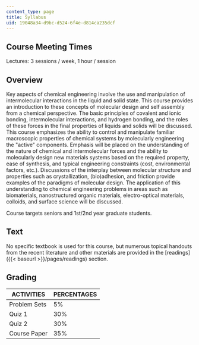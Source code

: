 ```yaml
---
content_type: page
title: Syllabus
uid: 19048a34-d9bc-d524-6f4e-d814ca235dcf
---
```


Course Meeting Times
--------------------

Lectures: 3 sessions / week, 1 hour / session

Overview
--------

Key aspects of chemical engineering involve the use and manipulation of intermolecular interactions in the liquid and solid state. This course provides an introduction to these concepts of molecular design and self assembly from a chemical perspective. The basic principles of covalent and ionic bonding, intermolecular interactions, and hydrogen bonding, and the roles of these forces in the final properties of liquids and solids will be discussed. This course emphasizes the ability to control and manipulate familiar macroscopic properties of chemical systems by molecularly engineering the "active" components. Emphasis will be placed on the understanding of the nature of chemical and intermolecular forces and the ability to molecularly design new materials systems based on the required property, ease of synthesis, and typical engineering constraints (cost, environmental factors, etc.). Discussions of the interplay between molecular structure and properties such as crystallization, (bio)adhesion, and friction provide examples of the paradigms of molecular design. The application of this understanding to chemical engineering problems in areas such as biomaterials, nanostructured organic materials, electro-optical materials, colloids, and surface science will be discussed.

Course targets seniors and 1st/2nd year graduate students.

Text
----

No specific textbook is used for this course, but numerous topical handouts from the recent literature and other materials are provided in the [readings]({{< baseurl >}}/pages/readings) section.

Grading
-------

| ACTIVITIES | PERCENTAGES |
| --- | --- |
| Problem Sets | 5% |
| Quiz 1 | 30% |
| Quiz 2 | 30% |
| Course Paper | 35%